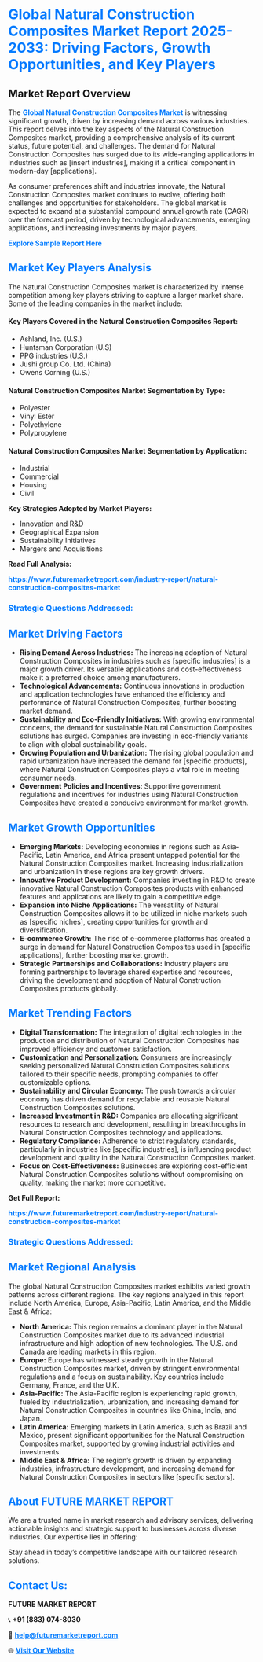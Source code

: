 <h1 style="color: #007BFF;">Global Natural Construction Composites Market Report 2025-2033: Driving Factors, Growth Opportunities, and Key Players</h1>

<section id="overview">
<h2>Market Report Overview</h2>
<p>The <a href="https://www.futuremarketreport.com/industry-report/natural-construction-composites-market" style="color: #007BFF; text-decoration: none;"><strong>Global Natural Construction Composites Market</strong></a> is witnessing significant growth, driven by increasing demand across various industries. This report delves into the key aspects of the Natural Construction Composites market, providing a comprehensive analysis of its current status, future potential, and challenges. The demand for Natural Construction Composites has surged due to its wide-ranging applications in industries such as [insert industries], making it a critical component in modern-day [applications].</p>
<p>As consumer preferences shift and industries innovate, the Natural Construction Composites market continues to evolve, offering both challenges and opportunities for stakeholders. The global market is expected to expand at a substantial compound annual growth rate (CAGR) over the forecast period, driven by technological advancements, emerging applications, and increasing investments by major players.</p>
</section>

<section id="overview">
<p><a href="https://www.futuremarketreport.com/request-sample/reportId=53801" style="color: #007BFF; text-decoration: none;"><strong>Explore Sample Report Here</strong></a></p>
</section>

<section id="key-players">
<h2 style="color: #007BFF;">Market Key Players Analysis</h2>
<p>The Natural Construction Composites market is characterized by intense competition among key players striving to capture a larger market share. Some of the leading companies in the market include:</p>
<h4>Key Players Covered in the Natural Construction Composites Report:</h4>
<ul><li>Ashland, Inc. (U.S.)</li><li>Huntsman Corporation (U.S)</li><li>PPG industries (U.S.)</li><li>Jushi group Co. Ltd. (China)</li><li>Owens Corning (U.S.)</li></ul>
<h4>Natural Construction Composites Market Segmentation by Type:</h4>
<ul><li>Polyester</li><li>Vinyl Ester</li><li>Polyethylene</li><li>Polypropylene</li></ul>

<h4>Natural Construction Composites Market Segmentation by Application:</h4>
<ul><li>Industrial</li><li>Commercial</li><li>Housing</li><li>Civil</li></ul>
<p><strong>Key Strategies Adopted by Market Players:</strong></p>
<ul>
<li>Innovation and R&D</li>
<li>Geographical Expansion</li>
<li>Sustainability Initiatives</li>
<li>Mergers and Acquisitions</li>
</ul>
</section>

<section>
<p><strong>Read Full Analysis: </strong></p><a href="https://www.futuremarketreport.com/industry-report/natural-construction-composites-market" style="color: #007BFF; text-decoration: none;"><strong>https://www.futuremarketreport.com/industry-report/natural-construction-composites-market</strong></a>
<h3 style="color: #007BFF;">Strategic Questions Addressed:</h3>
</section>

<section id="driving-factors">
<h2 style="color: #007BFF;">Market Driving Factors</h2>
<ul>
<li><strong>Rising Demand Across Industries:</strong> The increasing adoption of Natural Construction Composites in industries such as [specific industries] is a major growth driver. Its versatile applications and cost-effectiveness make it a preferred choice among manufacturers.</li>
<li><strong>Technological Advancements:</strong> Continuous innovations in production and application technologies have enhanced the efficiency and performance of Natural Construction Composites, further boosting market demand.</li>
<li><strong>Sustainability and Eco-Friendly Initiatives:</strong> With growing environmental concerns, the demand for sustainable Natural Construction Composites solutions has surged. Companies are investing in eco-friendly variants to align with global sustainability goals.</li>
<li><strong>Growing Population and Urbanization:</strong> The rising global population and rapid urbanization have increased the demand for [specific products], where Natural Construction Composites plays a vital role in meeting consumer needs.</li>
<li><strong>Government Policies and Incentives:</strong> Supportive government regulations and incentives for industries using Natural Construction Composites have created a conducive environment for market growth.</li>
</ul>
</section>

<section id="growth-opportunities">
<h2 style="color: #007BFF;">Market Growth Opportunities</h2>
<ul>
<li><strong>Emerging Markets:</strong> Developing economies in regions such as Asia-Pacific, Latin America, and Africa present untapped potential for the Natural Construction Composites market. Increasing industrialization and urbanization in these regions are key growth drivers.</li>
<li><strong>Innovative Product Development:</strong> Companies investing in R&D to create innovative Natural Construction Composites products with enhanced features and applications are likely to gain a competitive edge.</li>
<li><strong>Expansion into Niche Applications:</strong> The versatility of Natural Construction Composites allows it to be utilized in niche markets such as [specific niches], creating opportunities for growth and diversification.</li>
<li><strong>E-commerce Growth:</strong> The rise of e-commerce platforms has created a surge in demand for Natural Construction Composites used in [specific applications], further boosting market growth.</li>
<li><strong>Strategic Partnerships and Collaborations:</strong> Industry players are forming partnerships to leverage shared expertise and resources, driving the development and adoption of Natural Construction Composites products globally.</li>
</ul>
</section>

<section id="trending-factors">
<h2 style="color: #007BFF;">Market Trending Factors</h2>
<ul>
<li><strong>Digital Transformation:</strong> The integration of digital technologies in the production and distribution of Natural Construction Composites has improved efficiency and customer satisfaction.</li>
<li><strong>Customization and Personalization:</strong> Consumers are increasingly seeking personalized Natural Construction Composites solutions tailored to their specific needs, prompting companies to offer customizable options.</li>
<li><strong>Sustainability and Circular Economy:</strong> The push towards a circular economy has driven demand for recyclable and reusable Natural Construction Composites solutions.</li>
<li><strong>Increased Investment in R&D:</strong> Companies are allocating significant resources to research and development, resulting in breakthroughs in Natural Construction Composites technology and applications.</li>
<li><strong>Regulatory Compliance:</strong> Adherence to strict regulatory standards, particularly in industries like [specific industries], is influencing product development and quality in the Natural Construction Composites market.</li>
<li><strong>Focus on Cost-Effectiveness:</strong> Businesses are exploring cost-efficient Natural Construction Composites solutions without compromising on quality, making the market more competitive.</li>
</ul>
</section>

<section>
<p><strong>Get Full Report: </strong></p><a href="https://www.futuremarketreport.com/industry-report/natural-construction-composites-market" style="color: #007BFF; text-decoration: none;"><strong>https://www.futuremarketreport.com/industry-report/natural-construction-composites-market</strong></a>
<h3 style="color: #007BFF;">Strategic Questions Addressed:</h3>
</section>


<section id="regional-analysis">
<h2 style="color: #007BFF;">Market Regional Analysis</h2>
<p>The global Natural Construction Composites market exhibits varied growth patterns across different regions. The key regions analyzed in this report include North America, Europe, Asia-Pacific, Latin America, and the Middle East & Africa:</p>
<ul>
<li><strong>North America:</strong> This region remains a dominant player in the Natural Construction Composites market due to its advanced industrial infrastructure and high adoption of new technologies. The U.S. and Canada are leading markets in this region.</li>
<li><strong>Europe:</strong> Europe has witnessed steady growth in the Natural Construction Composites market, driven by stringent environmental regulations and a focus on sustainability. Key countries include Germany, France, and the U.K.</li>
<li><strong>Asia-Pacific:</strong> The Asia-Pacific region is experiencing rapid growth, fueled by industrialization, urbanization, and increasing demand for Natural Construction Composites in countries like China, India, and Japan.</li>
<li><strong>Latin America:</strong> Emerging markets in Latin America, such as Brazil and Mexico, present significant opportunities for the Natural Construction Composites market, supported by growing industrial activities and investments.</li>
<li><strong>Middle East & Africa:</strong> The region’s growth is driven by expanding industries, infrastructure development, and increasing demand for Natural Construction Composites in sectors like [specific sectors].</li>
</ul>
</section>

<footer>
<h2 style="color: #007BFF;">About FUTURE MARKET REPORT</h2>
<p>We are a trusted name in market research and advisory services, delivering actionable insights and strategic support to businesses across diverse industries. Our expertise lies in offering:</p>

<p>Stay ahead in today’s competitive landscape with our tailored research solutions.</p>

<h2 style="color: #007BFF;">Contact Us:</h2>
<p><strong>FUTURE MARKET REPORT</strong></p>
<p>📞 <strong>+91 (883) 074-8030</strong></p>
<p>📧 <strong><a href="mailto:help@futuremarketreport.com" style="color: #007BFF;">help@futuremarketreport.com</a></strong></p>
<p>🌐 <strong><a href="https://www.futuremarketreport.com/" style="color: #007BFF;">Visit Our Website</a></strong></p>
</footer>